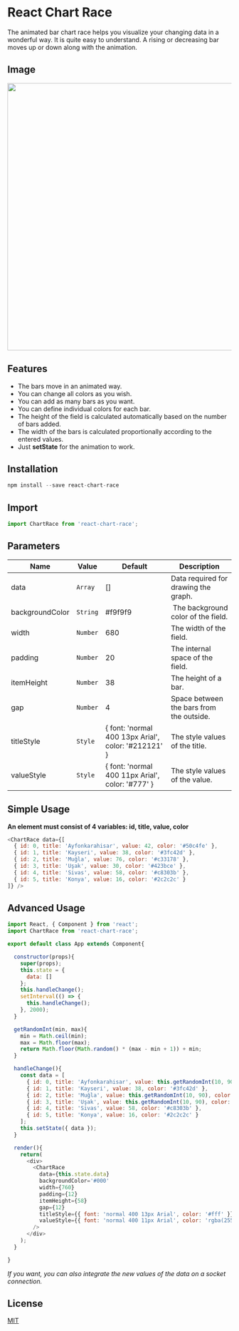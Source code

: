 # React Chart Race

The animated bar chart race helps you visualize your changing data in a wonderful way. It is quite easy to understand. A rising or decreasing bar moves up or down along with the animation.

## Image

<img src="https://raw.githubusercontent.com/ugurdalkiran/react-chart-race/master/demo.gif" width="600">

## Features

* The bars move in an animated way.
* You can change all colors as you wish.
* You can add as many bars as you want.
* You can define individual colors for each bar.
* The height of the field is calculated automatically based on the number of bars added.
* The width of the bars is calculated proportionally according to the entered values.
* Just **setState** for the animation to work.

## Installation

```js
npm install --save react-chart-race
```

## Import

```js
import ChartRace from 'react-chart-race';
```

## Parameters

Name | Value | Default | Description
--- | --- | --- | ---
data | `Array` | [] | Data required for drawing the graph.
backgroundColor | `String` | #f9f9f9 | The background color of the field.
width | `Number` | 680 | The width of the field.
padding | `Number` | 20 | The internal space of the field.
itemHeight | `Number` | 38 | The height of a bar.
gap | `Number` | 4 | Space between the bars from the outside.
titleStyle | `Style` | { font: 'normal 400 13px Arial', color: '#212121' } | The style values of the title.
valueStyle | `Style` | { font: 'normal 400 11px Arial', color: '#777' } | The style values of the value.

## Simple Usage

**An element must consist of 4 variables: id, title, value, color**

```js
<ChartRace data={[
  { id: 0, title: 'Ayfonkarahisar', value: 42, color: '#50c4fe' },
  { id: 1, title: 'Kayseri', value: 38, color: '#3fc42d' },
  { id: 2, title: 'Muğla', value: 76, color: '#c33178' },
  { id: 3, title: 'Uşak', value: 30, color: '#423bce' },
  { id: 4, title: 'Sivas', value: 58, color: '#c8303b' },
  { id: 5, title: 'Konya', value: 16, color: '#2c2c2c' }
]} />
```

## Advanced Usage

```js
import React, { Component } from 'react';
import ChartRace from 'react-chart-race';

export default class App extends Component{

  constructor(props){
    super(props);
    this.state = {
      data: []
    };
    this.handleChange();
    setInterval(() => {
      this.handleChange();
    }, 2000);
  }

  getRandomInt(min, max){
    min = Math.ceil(min);
    max = Math.floor(max);
    return Math.floor(Math.random() * (max - min + 1)) + min;
  }

  handleChange(){
    const data = [
      { id: 0, title: 'Ayfonkarahisar', value: this.getRandomInt(10, 90), color: '#50c4fe' },
      { id: 1, title: 'Kayseri', value: 38, color: '#3fc42d' },
      { id: 2, title: 'Muğla', value: this.getRandomInt(10, 90), color: '#c33178' },
      { id: 3, title: 'Uşak', value: this.getRandomInt(10, 90), color: '#423bce' },
      { id: 4, title: 'Sivas', value: 58, color: '#c8303b' },
      { id: 5, title: 'Konya', value: 16, color: '#2c2c2c' }
    ];
    this.setState({ data });
  }

  render(){
    return(
      <div>
        <ChartRace
          data={this.state.data}
          backgroundColor='#000'
          width={760}
          padding={12}
          itemHeight={58}
          gap={12}
          titleStyle={{ font: 'normal 400 13px Arial', color: '#fff' }}
          valueStyle={{ font: 'normal 400 11px Arial', color: 'rgba(255,255,255, 0.42)' }}
        />
      </div>
    );
  }

}
```

*If you want, you can also integrate the new values of the data on a socket connection.*

## License

[MIT](https://github.com/ugurdalkiran/react-chart-race/blob/master/LICENSE)